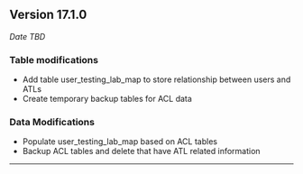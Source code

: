 
## Version 17.1.0
_Date TBD_

### Table modifications
* Add table user_testing_lab_map to store relationship between users and ATLs
* Create temporary backup tables for ACL data

### Data Modifications
* Populate user_testing_lab_map based on ACL tables
* Backup ACL tables and delete that have ATL related information

---
